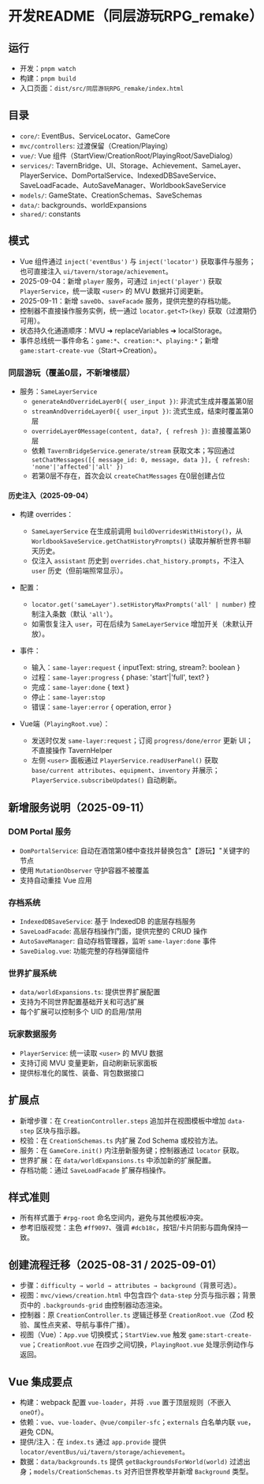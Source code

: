 # 开发README（同层游玩RPG_remake）

## 运行

- 开发：`pnpm watch`
- 构建：`pnpm build`
- 入口页面：`dist/src/同层游玩RPG_remake/index.html`

## 目录

- `core/`: EventBus、ServiceLocator、GameCore
- `mvc/controllers`: 过渡保留（Creation/Playing）
- `vue/`: Vue 组件（StartView/CreationRoot/PlayingRoot/SaveDialog）
- `services/`: TavernBridge、UI、Storage、Achievement、SameLayer、PlayerService、DomPortalService、IndexedDBSaveService、SaveLoadFacade、AutoSaveManager、WorldbookSaveService
- `models/`: GameState、CreationSchemas、SaveSchemas
- `data/`: backgrounds、worldExpansions
- `shared/`: constants

## 模式

- Vue 组件通过 `inject('eventBus')` 与 `inject('locator')` 获取事件与服务；也可直接注入 `ui/tavern/storage/achievement`。
- 2025-09-04：新增 `player` 服务，可通过 `inject('player')` 获取 `PlayerService`，统一读取 `<user>` 的 MVU 数据并订阅更新。
- 2025-09-11：新增 `saveDb`、`saveFacade` 服务，提供完整的存档功能。
- 控制器不直接操作服务实例，统一通过 `locator.get<T>(key)` 获取（过渡期仍可用）。
- 状态持久化通道顺序：MVU ➜ replaceVariables ➜ localStorage。
- 事件总线统一事件命名：`game:*`、`creation:*`、`playing:*`；新增 `game:start-create-vue`（Start→Creation）。

### 同层游玩（覆盖0层，不新增楼层）

- 服务：`SameLayerService`
  - `generateAndOverrideLayer0({ user_input })`: 非流式生成并覆盖第0层
  - `streamAndOverrideLayer0({ user_input })`: 流式生成，结束时覆盖第0层
  - `overrideLayer0Message(content, data?, { refresh })`: 直接覆盖第0层
  - 依赖 `TavernBridgeService.generate/stream` 获取文本；写回通过 `setChatMessages([{ message_id: 0, message, data }], { refresh: 'none'|'affected'|'all' })`
  - 若第0层不存在，首次会以 `createChatMessages` 在0层创建占位

#### 历史注入（2025-09-04）

- 构建 overrides：
  - `SameLayerService` 在生成前调用 `buildOverridesWithHistory()`，从 `WorldbookSaveService.getChatHistoryPrompts()` 读取并解析世界书聊天历史。
  - 仅注入 `assistant` 历史到 `overrides.chat_history.prompts`，不注入 `user` 历史（但前端照常显示）。
- 配置：
  - `locator.get('sameLayer').setHistoryMaxPrompts('all' | number)` 控制注入条数（默认 `'all'`）。
  - 如需恢复注入 `user`，可在后续为 `SameLayerService` 增加开关（未默认开放）。

- 事件：
  - 输入：`same-layer:request` { inputText: string, stream?: boolean }
  - 过程：`same-layer:progress` { phase: 'start'|'full', text? }
  - 完成：`same-layer:done` { text }
  - 停止：`same-layer:stop`
  - 错误：`same-layer:error` { operation, error }

- Vue端（`PlayingRoot.vue`）：
  - 发送时仅发 `same-layer:request`；订阅 `progress/done/error` 更新 UI；不直接操作 TavernHelper
  - 左侧 `<user>` 面板通过 `PlayerService.readUserPanel()` 获取 `base/current attributes`、`equipment`、`inventory` 并展示；`PlayerService.subscribeUpdates()` 自动刷新。

## 新增服务说明（2025-09-11）

### DOM Portal 服务

- `DomPortalService`: 自动在酒馆第0楼中查找并替换包含"【游玩】"关键字的节点
- 使用 `MutationObserver` 守护容器不被覆盖
- 支持自动重挂 Vue 应用

### 存档系统

- `IndexedDBSaveService`: 基于 IndexedDB 的底层存档服务
- `SaveLoadFacade`: 高层存档操作门面，提供完整的 CRUD 操作
- `AutoSaveManager`: 自动存档管理器，监听 `same-layer:done` 事件
- `SaveDialog.vue`: 功能完整的存档弹窗组件

### 世界扩展系统

- `data/worldExpansions.ts`: 提供世界扩展配置
- 支持为不同世界配置基础开关和可选扩展
- 每个扩展可以控制多个 UID 的启用/禁用

### 玩家数据服务

- `PlayerService`: 统一读取 `<user>` 的 MVU 数据
- 支持订阅 MVU 变量更新，自动刷新玩家面板
- 提供标准化的属性、装备、背包数据接口

## 扩展点

- 新增步骤：在 `CreationController.steps` 追加并在视图模板中增加 `data-step` 区块与指示器。
- 校验：在 `CreationSchemas.ts` 内扩展 Zod Schema 或校验方法。
- 服务：在 `GameCore.init()` 内注册新服务键；控制器通过 `locator` 获取。
- 世界扩展：在 `data/worldExpansions.ts` 中添加新的扩展配置。
- 存档功能：通过 `SaveLoadFacade` 扩展存档操作。

## 样式准则

- 所有样式置于 `#rpg-root` 命名空间内，避免与其他模板冲突。
- 参考旧版视觉：主色 `#ff9097`、强调 `#dcb18c`，按钮/卡片阴影与圆角保持一致。

## 创建流程迁移（2025-08-31 / 2025-09-01）

- 步骤：`difficulty → world → attributes → background`（背景可选）。
- 视图：`mvc/views/creation.html` 中包含四个 `data-step` 分页与指示器；背景页中的 `.backgrounds-grid` 由控制器动态渲染。
- 控制器：原 `CreationController.ts` 逻辑迁移至 `CreationRoot.vue`（Zod 校验、属性点夹紧、导航与事件广播）。
- 视图（Vue）：`App.vue` 切换模式；`StartView.vue` 触发 `game:start-create-vue`；`CreationRoot.vue` 在四步之间切换，`PlayingRoot.vue` 处理示例动作与返回。

## Vue 集成要点

- 构建：webpack 配置 `vue-loader`，并将 `.vue` 置于顶层规则（不嵌入 `oneOf`）。
- 依赖：`vue`、`vue-loader`、`@vue/compiler-sfc`；`externals` 白名单内联 `vue`，避免 CDN。
- 提供/注入：在 `index.ts` 通过 `app.provide` 提供 `locator/eventBus/ui/tavern/storage/achievement`。
- 数据：`data/backgrounds.ts` 提供 `getBackgroundsForWorld(world)` 过滤出身；`models/CreationSchemas.ts` 对齐旧世界枚举并新增 `Background` 类型。
